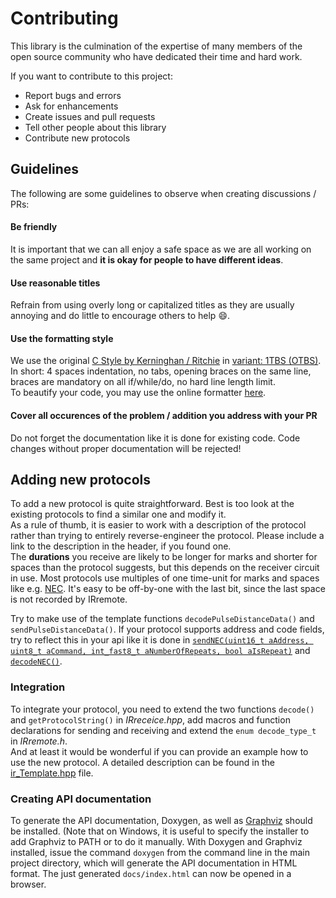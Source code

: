 # Contributing
This library is the culmination of the expertise of many members of the open source community who have dedicated their time and hard work.

If you want to contribute to this project:
- Report bugs and errors
- Ask for enhancements
- Create issues and pull requests
- Tell other people about this library
- Contribute new protocols

## Guidelines
The following are some guidelines to observe when creating discussions / PRs:
#### Be friendly
It is important that we can all enjoy a safe space as we are all working on the same project and **it is okay for people to have different ideas**.
#### Use reasonable titles
Refrain from using overly long or capitalized titles as they are usually annoying and do little to encourage others to help :smile:.
#### Use the formatting style
We use the original [C Style by Kerninghan / Ritchie](https://en.wikipedia.org/wiki/Indentation_style#K&R_style) in [variant: 1TBS (OTBS)](https://en.wikipedia.org/wiki/Indentation_style#Variant:_1TBS_(OTBS)).<br/>
In short: 4 spaces indentation, no tabs, opening braces on the same line, braces are mandatory on all if/while/do, no hard line length limit.<br/>
To beautify your code, you may use the online formatter [here](https://www.freecodeformat.com/c-format.php).
#### Cover **all** occurences of the problem / addition you address with your PR
 Do not forget the documentation like it is done for existing code. Code changes without proper documentation will be rejected!

## Adding new protocols
To add a new protocol is quite straightforward. Best is too look at the existing protocols to find a similar one and modify it.<br/>
As a rule of thumb, it is easier to work with a description of the protocol rather than trying to entirely reverse-engineer the protocol.
Please include a link to the description in the header, if you found one.<br/>
The **durations** you receive are likely to be longer for marks and shorter for spaces than the protocol suggests,
but this depends on the receiver circuit in use. Most protocols use multiples of one time-unit for marks and spaces like e.g. [NEC](https://github.com/Arduino-IRremote/Arduino-IRremote/blob/master/src/ir_NEC.hpp#L62). It's easy to be off-by-one with the last bit, since the last space is not recorded by IRremote.

Try to make use of the template functions `decodePulseDistanceData()` and `sendPulseDistanceData()`.
If your protocol supports address and code fields, try to reflect this in your api like it is done in [`sendNEC(uint16_t aAddress, uint8_t aCommand, int_fast8_t aNumberOfRepeats, bool aIsRepeat)`](https://github.com/Arduino-IRremote/Arduino-IRremote/blob/master/src/ir_NEC.hpp#L96)
and [`decodeNEC()`](https://github.com/Arduino-IRremote/Arduino-IRremote/blob/master/src/ir_NEC.hpp#L194).<br/>

### Integration
To integrate your protocol, you need to extend the two functions `decode()` and `getProtocolString()` in *IRreceice.hpp*,
add macros and function declarations for sending and receiving and extend the `enum decode_type_t` in *IRremote.h*.<br/>
And at least it would be wonderful if you can provide an example how to use the new protocol.
A detailed description can be found in the [ir_Template.hpp](https://github.com/Arduino-IRremote/Arduino-IRremote/blob/master/src/ir_Template.hpp#L11) file.

### Creating API documentation
To generate the API documentation, Doxygen, as well as [Graphviz](http://www.graphviz.org/) should be installed.
(Note that on Windows, it is useful to specify the installer to add Graphviz to PATH or to do it manually.
With Doxygen and Graphviz installed, issue the command
`doxygen` from the command line in the main project directory, which will
generate the API documentation in HTML format.
The just generated `docs/index.html` can now be opened in a browser.